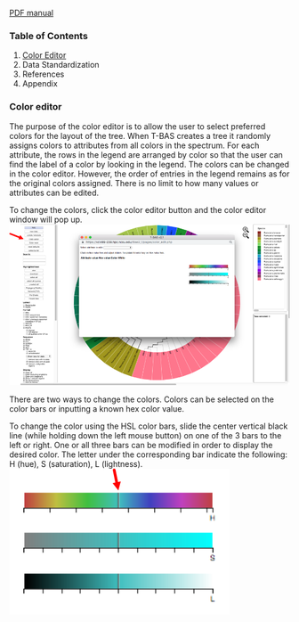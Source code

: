 [PDF manual](data/tbas-documentation/TBAS_User_Manual_v2.1.pdf)

### Table of Contents
1. [Color Editor](#color-editor)
2. Data Standardization
3. References
4. Appendix
   


### Color editor
The purpose of the color editor is to allow the user to select preferred colors for the layout of the tree. When T-BAS creates a tree it randomly assigns colors to attributes from all colors in the spectrum. For each attribute, the rows in the legend are arranged by color so that the user can find the label of a color by looking in the legend. The colors can be changed in the color editor. However, the order of entries in the legend remains as for the original colors assigned. There is no limit to how many values or attributes can be edited.

To change the colors, click the color editor button and the color editor window will pop up. 
![](images/tbas-documentation/color_editor1.png)

There are two ways to change the colors. Colors can be selected on the color bars or inputting a known hex color value.

To change the color using the HSL color bars, slide the center vertical black line (while holding down the left mouse button) on one of the 3 bars to the left or right. One or all three bars can be modified in order to display the desired color. The letter under the corresponding bar indicate the following: H (hue), S (saturation), L (lightness). 
![](images/tbas-documentation/color_editor2.png)